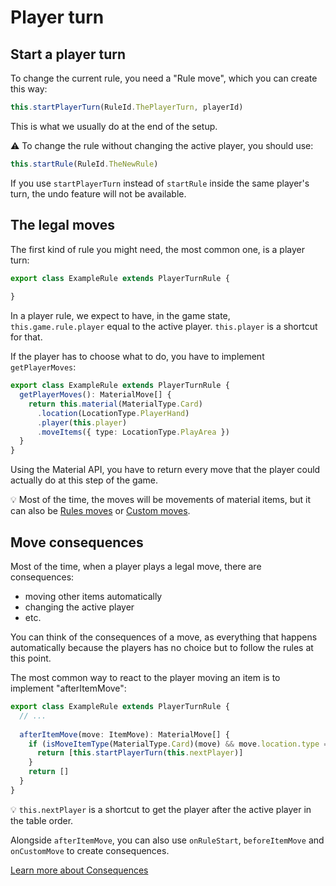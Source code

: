 # Player turn

## Start a player turn

To change the current rule, you need a "Rule move", which you can create this way:

```typescript
this.startPlayerTurn(RuleId.ThePlayerTurn, playerId)
```

This is what we usually do at the end of the setup.

:warning: To change the rule without changing the active player, you should use:

```typescript
this.startRule(RuleId.TheNewRule)
```

If you use `startPlayerTurn` instead of `startRule` inside the same player's turn, the undo feature will not be available.

## The legal moves

The first kind of rule you might need, the most common one, is a player turn:

```typescript
export class ExampleRule extends PlayerTurnRule {
  
}
```

In a player rule, we expect to have, in the game state, `this.game.rule.player` equal to the active player. `this.player` is a shortcut for that.

If the player has to choose what to do, you have to implement `getPlayerMoves`:

```typescript
export class ExampleRule extends PlayerTurnRule {
  getPlayerMoves(): MaterialMove[] {
    return this.material(MaterialType.Card)
      .location(LocationType.PlayerHand)
      .player(this.player)
      .moveItems({ type: LocationType.PlayArea })
  }
}
```

Using the Material API, you have to return every move that the player could actually do at this step of the game.

:bulb: Most of the time, the moves will be movements of material items, but it can also be [Rules moves](TODO) or [Custom moves](TODO).

## Move consequences

Most of the time, when a player plays a legal move, there are consequences:
* moving other items automatically
* changing the active player
* etc.

You can think of the consequences of a move, as everything that happens automatically because the players has no choice but to follow the rules at this point.

The most common way to react to the player moving an item is to implement "afterItemMove":

```typescript
export class ExampleRule extends PlayerTurnRule {
  // ...
  
  afterItemMove(move: ItemMove): MaterialMove[] {
    if (isMoveItemType(MaterialType.Card)(move) && move.location.type === LocationType.PlayArea) {
      return [this.startPlayerTurn(this.nextPlayer)]
    }
    return []
  }
}
```

:bulb: `this.nextPlayer` is a shortcut to get the player after the active player in the table order.

Alongside `afterItemMove`, you can also use `onRuleStart`, `beforeItemMove` and `onCustomMove` to create consequences.

[Learn more about Consequences](TODO)
